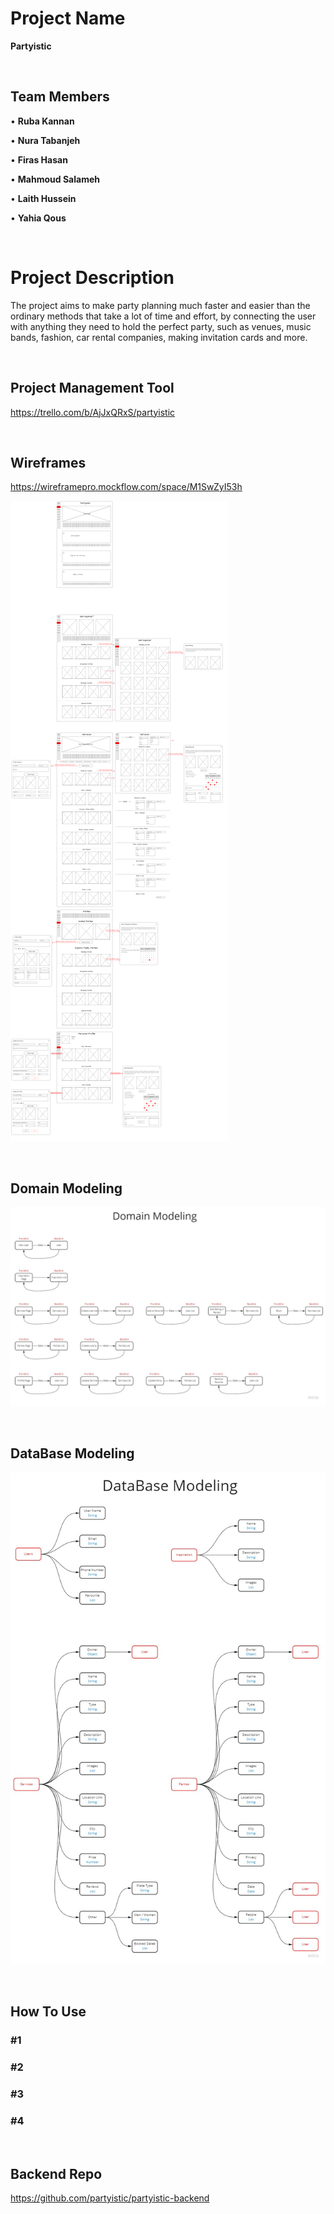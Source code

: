 # Project Name

**Partyistic**

&nbsp;

## Team Members

• **Ruba Kannan**

• **Nura Tabanjeh**

• **Firas Hasan**

• **Mahmoud Salameh**

• **Laith Hussein**

• **Yahia Qous**

&nbsp;

# Project Description

The project aims to make party planning much faster and easier than the ordinary methods that take a lot of time and effort, by connecting the user with anything they need to hold the perfect party, such as venues, music bands, fashion, car rental companies, making invitation cards and more.

&nbsp;

## Project Management Tool

<https://trello.com/b/AjJxQRxS/partyistic>

&nbsp;

## Wireframes

<https://wireframepro.mockflow.com/space/M1SwZyI53h>

![Wireframes](pictures/readme/Wireframes.png)

&nbsp;

## Domain Modeling

![Domain-Modeling](pictures/readme/Domain-Modeling.jpg)

&nbsp;

## DataBase Modeling

![DataBase-Modeling](pictures/readme/DataBase-Modeling.jpg)

&nbsp;

## How To Use

### #1

### #2

### #3

### #4

&nbsp;

## Backend Repo

<https://github.com/partyistic/partyistic-backend>
